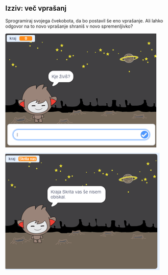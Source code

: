 ## Izziv: več vprašanj

Sprogramiraj svojega čvekobota, da bo postavil še eno vprašanje. Ali lahko odgovor na to novo vprašanje shraniš v novo spremenljivko?

![Več vprašanj](images/chatbot-question1.png)

![Več vprašanj](images/chatbot-question2.png)
